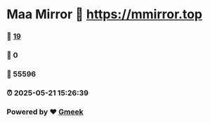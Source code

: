 # Maa Mirror :link: https://mmirror.top 
### :page_facing_up: [19](https://mmirror.top/tag.html) 
### :speech_balloon: 0 
### :hibiscus: 55596 
### :alarm_clock: 2025-05-21 15:26:39 
### Powered by :heart: [Gmeek](https://github.com/Meekdai/Gmeek)
